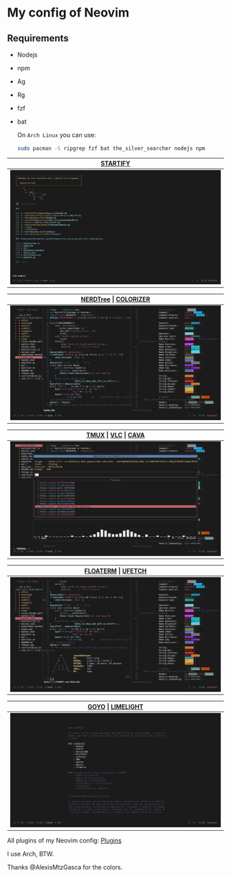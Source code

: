 # My config of Neovim

## Requirements

- Nodejs
- npm
- Ag
- Rg
- fzf
- bat

    On `Arch Linux` you can use:
    ~~~bash
    sudo pacman -S ripgrep fzf bat the_silver_searcher nodejs npm
    ~~~


| [STARTIFY](https://github.com/mhinz/vim-startify.git) |
| -- |
| ![Startify](img/Startify.png) |

| [NERDTree](https://github.com/preservim/nerdtree.git) \| [COLORIZER](https://github.com/chrisbra/Colorizer.git) |
| -- |
| ![Colors](img/Colors.png)

| [TMUX](https://github.com/tmux/tmux) \|  [VLC](https://github.com/videolan/vlc.git) \| [CAVA](https://github.com/karlstav/cava.git)|
| -- |
| ![Multiterm](img/Multiterm.png) |

| [FLOATERM](https://github.com/voldikss/vim-floaterm) \| [UFETCH](https://gitlab.com/jschx/ufetch.git) |
| -- |
| ![Ufetch](img/Ufetch.png)

| [GOYO](https://github.com/junegunn/goyo.vim.git) \| [LIMELIGHT](https://github.com/junegunn/limelight.vim.git) |
| -- |
| ![Markdown](img/Markdown.png)

All plugins of my Neovim config: [Plugins](https://github.com/spawmc/Neovim-SFW/blob/main/env/plugins.vim)

I use Arch, BTW.

Thanks @AlexisMtzGasca for the colors.
